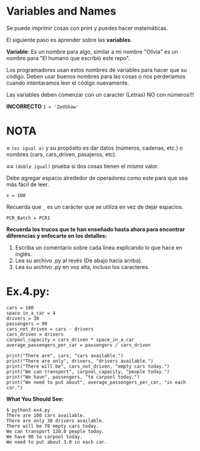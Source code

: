 # **Variables and Names**

Se puede imprimir cosas con print y puedes hacer matemáticas.

El siguiente paso es aprender sobre las **variables**.

**Variable**: Es un nombre para algo, similar a mi nombre "Olivia" es un nombre para
"El humano que escribió este repo".

Los programadores usan estos nombres de variables para hacer que su código. Deben usar buenos nombres para las cosas o nos perderíamos cuando intentaramos leer el código nuevamente.

Las variables deben comenzar con un caracter (Letras) NO con números!!!

**INCORRECTO**  `1 = 'ZedShaw'`

# NOTA

**=** `(es igual a)` y su propósito es dar datos  (números, cadenas, etc.) o nombres (cars, cars_driven, pasajeros, etc).

**==** `(doble igual)` prueba si dos cosas tienen el mismo valor.


Debe agregar espacio alrededor de operadores como este para que sea más fácil de leer.

```
x = 100
```

Recuerda que `_` es un carácter que se utiliza en vez de dejar espacios.

```
PCR_Batch = PCR1
```

**Recuerda los trucos que te han enseñado hasta ahora para encontrar diferencias y enfocarte en los detalles:**

1. Escriba un comentario sobre cada línea explicando lo que hace en inglés.
2. Lea su archivo .py al revés (De abajo hacia arriba).
3. Lea su archivo .py en voz alta, incluso los caracteres.

# Ex.4.py:

```
cars = 100
space_in_a_car = 4
drivers = 30
passengers = 90
cars_not_driven = cars - drivers
cars_driven = drivers
carpool_capacity = cars_driven * space_in_a_car
average_passengers_per_car = passengers / cars_driven

print("There are", cars, "cars available.")
print("There are only", drivers, "drivers available.")
print("There will be", cars_not_driven, "empty cars today.")
print("We can transport", carpool_capacity, "people today.")
print("We have", passengers, "to carpool today.")
print("We need to put about", average_passengers_per_car, "in each car.")
```

**What You Should See:**

```
$ python3 ex4.py
There are 100 cars available.
There are only 30 drivers available.
There will be 70 empty cars today.
We can transport 120.0 people today.
We have 90 to carpool today.
We need to put about 3.0 in each car.
```
